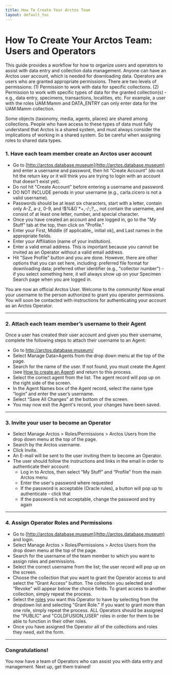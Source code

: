 ```yaml
---
title: How To Create Your Arctos Team
layout: default_toc
---
```


# How To Create Your Arctos Team: Users and Operators

This guide provides a workflow for how to organize users and operators to assist with data entry and collection data management. Anyone can have an Arctos user account, which is needed for downloading data. Operators are users who are granted appropriate permissions. There are two levels of permissions: (1) Permission to work with data for specific collections. (2) Permission to work with specific types of data for the granted collection(s) - e.g., data entry, specimens, transactions, localities, etc. For example, a user with the roles UAM:Mamm and DATA_ENTRY can only enter data for the UAM:Mamm collection.

Some objects (taxonomy, media, agents, places) are shared among collections. People who have access to these types of data must fully understand that Arctos is a shared system, and must always consider the implications of working in a shared system. So be careful when assigning roles to shared data types.

### 1.	Have each team member create an Arctos user account

* Go to [http://arctos.database.museum](http://arctos.database.museum) and enter a username and password, then hit "Create Account" (do not hit the return key or it will think you are trying to login with an account that doesn't exist yet).
 * Do not hit "Create Account" before entering a username and password.
 * DO NOT INCLUDE periods in your username (e.g., carla.cicero is not a valid username).
 * Passwords should be at least six characters, start with a letter, contain only A-Z, a-z, 0-9, and !$%&()`*+,-/:;?_., not contain the username, and consist of at least one letter, number, and special character.
* Once you have created an account and are logged in, go to the "My Stuff" tab at the top, then click on "Profile."
* Enter your First, Middle (if applicable,, initial ok), and Last names in the appropriate fields.
* Enter your Affiliation (name of your institution).
* Enter a valid email address. This is important because you cannot be invited as an Operator without a valid email address.
* Hit "Save Profile" button and you are done. However, there are other options that you can set here, including: preferred file format for downloading data; preferred other identifier (e.g., "collector number") - if you select something here, it will always show up on your Specimen Search page when you are logged in.

You are now an official Arctos User.  Welcome to the community!  Now email your username to the person authorized to grant you operator permissions.  You will soon be contacted with instructions for authenticating your account as an Arctos Operator.

---

### 2.	Attach each team member’s username to their Agent

Once a user has created their user account and given you their username, complete the following steps to attach their username to an Agent:

 * Go to http://arctos.database.museum/
 * Select Manage Data>Agents from the drop down menu at the top of the page.  
 * Search for the name of the user.  If not found, you must create the Agent (see [How to create an Agent](https://arctosdb.github.io/documentation-wiki/how_to/How-to-Create-Agents.html)) and return to this process.
 * Select the correct agent from the list.  The agent record will pop up on the right side of the screen.
 * In the Agent Names box of the Agent record, select the name type “login” and enter the user’s username.
 * Select “Save All Changes” at the bottom of the screen.
 * You may now exit the Agent's record, your changes have been saved.
 
---

### 3.	Invite your user to become an Operator

* Select Manage Arctos > Roles/Permissions > Arctos Users from the drop down menu at the top of the page.
* Search by the Arctos username.
* Click Invite.
* An E-mail will be sent to the user inviting them to become an Operator.
* The user should follow the instructions and links in the email in order to authenticate their account:
  * Log in to Arctos, then select “My Stuff” and “Profile” from the main Arctos menu
  * Enter the user's password where requested
  * If the password is acceptable (Oracle rules), a button will pop up to authenticate - click that
  * If the password is not acceptable, change the password and try again

---

### 4.	Assign Operator Roles and Permissions

* Go to [http://arctos.database.museum](http://arctos.database.museum) and login.
* Select Manage Arctos > Roles/Permissions > Arctos Users from the drop down menu at the top of the page.
* Search for the username of the team member to which you want to assign roles and permissions.
* Select the correct username from the list; the user record will pop up on the screen.
* Choose the collection that you want to grant the Operator access to and select the “Grant Access” button. The collection you selected and “Revoke” will appear below the choice fields. To grant access to another collection, simply repeat the process.
* Select the [roles](http://arctos.database.museum/Admin/user_roles.cfm) you want this Operator to have by selecting from the dropdown list and selecting "Grant Role." If you want to grant more than one role, simply repeat the process. ALL Operators should be assigned the "PUBLIC" and "COLDFUSION_USER" roles in order for them to be able to function in their other roles.
 * Once you have assigned the Operator all of the collections and roles they need, exit the form.

---

### Congratulations!
You now have a team of Operators who can assist you with data entry and management.  Next up, get them trained!
